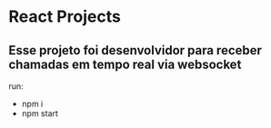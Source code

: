 # React Projects

## Esse projeto foi desenvolvidor para receber chamadas em tempo real via websocket 

run:
- npm i 
- npm start
